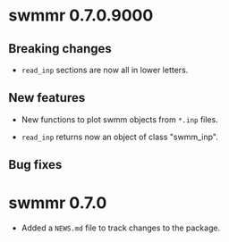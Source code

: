 # swmmr 0.7.0.9000

## Breaking changes

* `read_inp` sections are now all in lower letters.

## New features

* New functions to plot swmm objects from `*.inp` files.

* `read_inp` returns now an object of class "swmm_inp".

## Bug fixes

# swmmr 0.7.0

* Added a `NEWS.md` file to track changes to the package.



